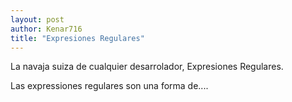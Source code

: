 ```yaml
---
layout: post
author: Kenar716
title: "Expresiones Regulares"
---
```

La navaja suiza de cualquier desarrolador, Expresiones Regulares.

Las expressiones regulares son una forma de....

